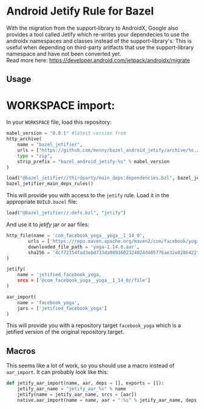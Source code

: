 # Android Jetify Rule for Bazel

With the migration from the support-library to AndroidX, Google also provides a tool called Jetify which re-writes your dependecies to use the androidx namespaces and classes instead of the support-library's. This is useful when depending on third-party aritfacts that use the support-library namespace and have not been converted yet.</br>
Read more here: https://developer.android.com/jetpack/androidx/migrate

## Usage

# WORKSPACE import:
In your `WORKSPACE` file, load this repository:
```python
mabel_version = "0.0.1" #latest version from 
http_archive(
    name = "bazel_jetifier",
    urls = ["https://github.com/menny/bazel_android_jetify/archive/%s.zip" % mabel_version],
    type = "zip",
    strip_prefix = "bazel_android_jetify-%s" % mabel_version
)

load("@bazel_jetifier//thirdparty/main_deps:dependencies.bzl", bazel_jetifier_main_deps_rules = "generate_workspace_rules")
bazel_jetifier_main_deps_rules()
```

This will provide you with access to the `jetify` rule. Load it in the appropriate `BUILD.bazel` file:
```python
load("@bazel_jetifier//:defs.bzl", "jetify")
```

And use it to _jetify_ jar or aar files:
```python
http_file(name = 'com_facebook_yoga__yoga__1_14_0',
        urls = ['https://repo.maven.apache.org/maven2/com/facebook/yoga/yoga/1.14.0/yoga-1.14.0.aar'],
        downloaded_file_path = 'yoga-1.14.0.aar',
        sha256 = '4cf72154fad3ebd733da9093602324024d405776ae32e0286422f21f0f3da8fd',
)

jetify(
    name = 'jetified_facebook_yoga,
    srcs = ['@com_facebook_yoga__yoga__1_14_0//file']
)

aar_import(
    name = 'facebook_yoga',
    jars = ['jetified_facebook_yoga']
)

```

This will provide you with a repository target `facebook_yoga` which is a jetified version of the original repository target.

## Macros
This seems like a lot of work, so you should use a macro instead of `aar_import`. It can probably look like this:
```python
def jetify_aar_import(name, aar, deps = [], exports = []):
    jetify_aar_name = "jetify_aar_%s" % name
    jetify(name = jetify_aar_name, srcs = [aar])
    native.aar_import(name = name, aar = ":%s" % jetify_aar_name, deps = deps, exports = exports)
```